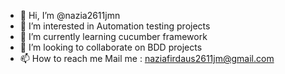 - 👋 Hi, I’m @nazia2611jmn
- 👀 I’m interested in Automation testing projects
- 🌱 I’m currently learning cucumber framework
- 💞️ I’m looking to collaborate on BDD projects
- 📫 How to reach me Mail me : naziafirdaus2611jm@gmail.com

<!---
nazia2611jmn/nazia2611jmn is a ✨ special ✨ repository because its `README.md` (this file) appears on your GitHub profile.
You can click the Preview link to take a look at your changes.
--->

